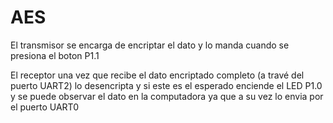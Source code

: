 # AES

El transmisor se encarga de encriptar el dato y lo manda cuando se presiona el boton P1.1

El receptor una vez que recibe el dato encriptado completo (a travé del puerto UART2) lo desencripta y si este es el esperado
enciende el LED P1.0 y se puede observar el dato en la computadora ya que a su vez lo envia por el puerto UART0
